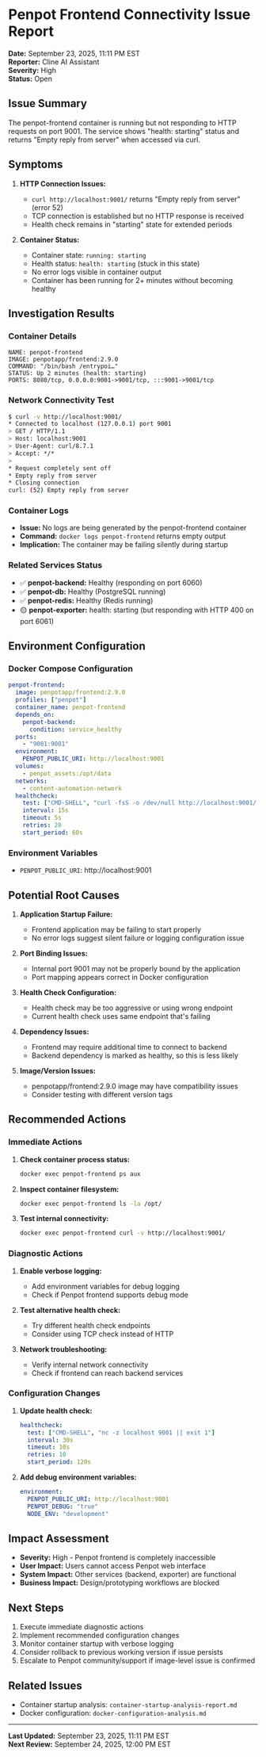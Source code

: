 # Penpot Frontend Connectivity Issue Report

**Date:** September 23, 2025, 11:11 PM EST  
**Reporter:** Cline AI Assistant  
**Severity:** High  
**Status:** Open  

## Issue Summary

The penpot-frontend container is running but not responding to HTTP requests on port 9001. The service shows "health: starting" status and returns "Empty reply from server" when accessed via curl.

## Symptoms

1. **HTTP Connection Issues:**
   - `curl http://localhost:9001/` returns "Empty reply from server" (error 52)
   - TCP connection is established but no HTTP response is received
   - Health check remains in "starting" state for extended periods

2. **Container Status:**
   - Container state: `running: starting`
   - Health status: `health: starting` (stuck in this state)
   - No error logs visible in container output
   - Container has been running for 2+ minutes without becoming healthy

## Investigation Results

### Container Details
```
NAME: penpot-frontend
IMAGE: penpotapp/frontend:2.9.0
COMMAND: "/bin/bash /entrypoi…"
STATUS: Up 2 minutes (health: starting)
PORTS: 8080/tcp, 0.0.0.0:9001->9001/tcp, :::9001->9001/tcp
```

### Network Connectivity Test
```bash
$ curl -v http://localhost:9001/
* Connected to localhost (127.0.0.1) port 9001
> GET / HTTP/1.1
> Host: localhost:9001
> User-Agent: curl/8.7.1
> Accept: */*
> 
* Request completely sent off
* Empty reply from server
* Closing connection
curl: (52) Empty reply from server
```

### Container Logs
- **Issue:** No logs are being generated by the penpot-frontend container
- **Command:** `docker logs penpot-frontend` returns empty output
- **Implication:** The container may be failing silently during startup

### Related Services Status
- ✅ **penpot-backend:** Healthy (responding on port 6060)
- ✅ **penpot-db:** Healthy (PostgreSQL running)
- ✅ **penpot-redis:** Healthy (Redis running)
- 🟡 **penpot-exporter:** health: starting (but responding with HTTP 400 on port 6061)

## Environment Configuration

### Docker Compose Configuration
```yaml
penpot-frontend:
  image: penpotapp/frontend:2.9.0
  profiles: ["penpot"]
  container_name: penpot-frontend
  depends_on:
    penpot-backend:
      condition: service_healthy
  ports:
    - "9001:9001"
  environment:
    PENPOT_PUBLIC_URI: http://localhost:9001
  volumes:
    - penpot_assets:/opt/data
  networks:
    - content-automation-network
  healthcheck:
    test: ["CMD-SHELL", "curl -fsS -o /dev/null http://localhost:9001/ || exit 1"]
    interval: 15s
    timeout: 5s
    retries: 20
    start_period: 60s
```

### Environment Variables
- `PENPOT_PUBLIC_URI`: http://localhost:9001

## Potential Root Causes

1. **Application Startup Failure:**
   - Frontend application may be failing to start properly
   - No error logs suggest silent failure or logging configuration issue

2. **Port Binding Issues:**
   - Internal port 9001 may not be properly bound by the application
   - Port mapping appears correct in Docker configuration

3. **Health Check Configuration:**
   - Health check may be too aggressive or using wrong endpoint
   - Current health check uses same endpoint that's failing

4. **Dependency Issues:**
   - Frontend may require additional time to connect to backend
   - Backend dependency is marked as healthy, so this is less likely

5. **Image/Version Issues:**
   - penpotapp/frontend:2.9.0 image may have compatibility issues
   - Consider testing with different version tags

## Recommended Actions

### Immediate Actions
1. **Check container process status:**
   ```bash
   docker exec penpot-frontend ps aux
   ```

2. **Inspect container filesystem:**
   ```bash
   docker exec penpot-frontend ls -la /opt/
   ```

3. **Test internal connectivity:**
   ```bash
   docker exec penpot-frontend curl -v http://localhost:9001/
   ```

### Diagnostic Actions
1. **Enable verbose logging:**
   - Add environment variables for debug logging
   - Check if Penpot frontend supports debug mode

2. **Test alternative health check:**
   - Try different health check endpoints
   - Consider using TCP check instead of HTTP

3. **Network troubleshooting:**
   - Verify internal network connectivity
   - Check if frontend can reach backend services

### Configuration Changes
1. **Update health check:**
   ```yaml
   healthcheck:
     test: ["CMD-SHELL", "nc -z localhost 9001 || exit 1"]
     interval: 30s
     timeout: 10s
     retries: 10
     start_period: 120s
   ```

2. **Add debug environment variables:**
   ```yaml
   environment:
     PENPOT_PUBLIC_URI: http://localhost:9001
     PENPOT_DEBUG: "true"
     NODE_ENV: "development"
   ```

## Impact Assessment

- **Severity:** High - Penpot frontend is completely inaccessible
- **User Impact:** Users cannot access Penpot web interface
- **System Impact:** Other services (backend, exporter) are functional
- **Business Impact:** Design/prototyping workflows are blocked

## Next Steps

1. Execute immediate diagnostic actions
2. Implement recommended configuration changes
3. Monitor container startup with verbose logging
4. Consider rollback to previous working version if issue persists
5. Escalate to Penpot community/support if image-level issue is confirmed

## Related Issues

- Container startup analysis: `container-startup-analysis-report.md`
- Docker configuration: `docker-configuration-analysis.md`

---

**Last Updated:** September 23, 2025, 11:11 PM EST  
**Next Review:** September 24, 2025, 12:00 PM EST
